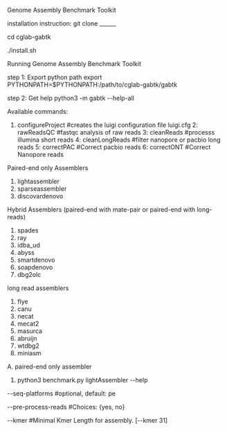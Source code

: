 Genome Assembly Benchmark Toolkit

installation instruction:
git clone ______

cd cglab-gabtk

./install.sh

Running Genome Assembly Benchmark Toolkit

step 1: Export python path
export PYTHONPATH=$PYTHONPATH:/path/to/cglab-gabtk/gabtk

step 2: Get help
python3 -m gabtk --help-all

Available commands:
1. configureProject             #creates the luigi configuration file luigi.cfg
2: rawReadsQC			#fastqc analysis of raw reads
3: cleanReads			#processs illumina short reads
4: cleanLongReads               #filter nanopore or pacbio long reads
5: correctPAC			#Correct pacbio reads
6: correctONT	                #Correct Nanopore reads

Paired-end only Assemblers
1. lightassembler
2. sparseassembler
3. discovardenovo

Hybrid Assemblers (paired-end with mate-pair  or paired-end with long-reads)
1. spades
2. ray
3. idba_ud
4. abyss
5. smartdenovo
6. soapdenovo
7. dbg2olc

long read  assemblers
1. flye
2. canu
3. necat
4. mecat2
5. masurca
6. abruijn
7. wtdbg2
8. miniasm


A. paired-end only assembler

1. python3 benchmark.py lightAssembler --help 

  --seq-platforms             #optional, default: pe
  
  --pre-process-reads         #Choices: {yes, no}
  
  --kmer                      #Minimal Kmer Length for assembly. [--kmer 31]

